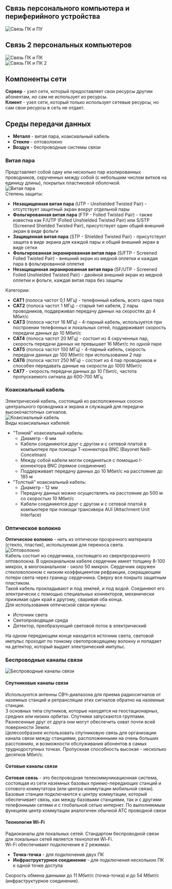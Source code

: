 ## Связь персонального компьютера и периферийного устройства
![Связь ПК и ПУ](../Pictures/02_01.%20Связь%20ПК%20и%20ПУ.png)
## Связь 2 персональных компьютеров
![Связь ПК и ПК](../Pictures/02_02.%20Связь%20ПК%20и%20ПК.png)  
![Связь ПК и ПК 2](../Pictures/02_03.%20Связь%20ПК%20и%20ПК%202.png)  
## Компоненты сети
**Сервер** - узел сети, который предоставляет свои ресурсы другим абонентам, но сам не использует из ресурсы.  
**Клиент** - узел сети, который только использует сетевые ресурсы, но сам свои ресурсы в сеть не отдает.  
## Среды передачи данных
- **Металл** - витая пара, коаксиальный кабель
- **Стекло** - оптоволокно
- **Воздух** - беспроводные системы связи
### Витая пара
Представляет собой одну или несколько пар изолированных проводников, скрученных между собой (с небольшим числом витков на единицу длины), покрытых пластиковой оболочкой.  
![Витая пара](../Pictures/02_04.%20Витая%20пара.png)  
Степень защиты:
- **Незащищенная витая пара** (UTP - Unshielded Twisted Pair) - отсутствует защитный экран вокруг отдельной пары
- **Фольгированная витая пара** (FTP - Folled Twisted Pair) - также известна как F/UTP (Folled Unshielded Twisted Pair) или S/STP (Screened Shielded Twisted Pair), присутствует один общий внешний экран в виде фольги
- **Защищенная витая пара** (STP - Shielded Twisted Pair) - присутствует защита в виде экрана для каждой пары и общий внешний экран в виде сетки
- **Фольгированная экранированная витая пара** (S/FTP - Screened Folled Twisted Pair) - внешний экран из медной оплетки и каждая пара в фольгированной оплетке
- **Незащищенная экранированная витая пара** (SF/UTP - Screened Foiled Unshielded Twisted Pair) - двойной внешний экран из медной оплетки и фольги, каждая витая пара без защиты
  
Категории:
- **CAT1** (полоса частот 0,1 МГц) - телефонный кабель, всего одна пара
- **CAT2** (полоса частот 1 МГц) - старый тип кабеля, 2 пары проводников, поддерживал передачу данных на скоростях до 4 Мбит/с
- **CAT3** (полоса частот 16 МГц) - 4-парный кабель, используется при построении телефонных и локальных сетей, поддерживает скорость передачи данных до 10 Мбит/с
- **CAT4** (полоса частот 20 МГц) - состоит из 4 скрученных пар, скорость передачи данных не превышает 16 Мбит/с по одной паре
- **CAT5** (полоса частот 100 МГц) - 4-парный кабель, скорость передачи данных до 100 Мбит/с при использовании 2 пар
- **CAT6** (полоса частот 250 МГц) - состоит из 4 пар проводников и способен передавать данные на скорости до 1000 Мбит/с
- **CAT7** - скорость передачи данных до 10 Гбит/с, частота пропускаемого сигнала до 600-700 МГц
### Коаксиальный кабель
Электрический кабель, состоящий из расположенных соосно центрального проводника и экрана и служащий для передачи высокочастотных сигналов.  
![Коаксиальный кабель](../Pictures/02_05.%20Коаксиальный%20кабель.png)  
Виды коаксиальных кабелей:
- "Тонкий" коаксиальный кабель:
	- Диаметр - 6 мм
	- Кабели соединяются друг с другом и с сетевой платой в компьютере при помощи Т-коннектора BNC (Bayonet Neill-Concelman)
	- Между собой кабели могли соединяться с помощью I-коннектора BNC (прямое соединение)
	- Поддерживает передачу данных до 10 Мбит/с на расстояние до 185 м
- "Толстый" коаксиальный кабель:
	- Диаметр - 12 мм
	- Передачу данных можно осуществлять на расстояние до 500 м со скоростью 10 Мбит/с
	- Кабели соединяются друг с другом и с сетевой платой в компьютере при помощи трансивера AUI (Attachment Unit Interface)
### Оптическое волокно
**Оптическое волокно** - нить из оптически прозрачного материала (стекло, пластик), используемая для переноса света.  
![Оптоволокно](../Pictures/02_06.%20Оптоволокно.png)  
Кабель состоит из сердечника, состоящего из сверхпрозрачного оптоволокна. В одноканальном кабеле сердечник имеет толщину 8-100 микрон, в многоканальном - около 50 микрон. Сердечник окружен стекловолокном с низким коэффициентом рефракции, сокращающим потери света через границу сердечника. Сверху все покрыто защитным пластиком.  
Такой кабель прокладывают и под землей, и под водой. Соединяют его электрически с помощью специальных коннекторов, механически прижимая один край к другому, сваривая оба конца.  
Для использования оптической связи нужны:
- Источник света
- Светопроводящая среда
- Детектор, преобразующий световой поток в электрический
  
На одном передающем конце находится источник света, световой импульс проходит по тонкому светопроводящему волокну и попадает на детектор, который выдает электрический импульс.  
### Беспроводные каналы связи
![Беспроводные каналы связи](../Pictures/02_07.%20Беспроводные%20каналы%20связи.png)
#### Спутниковые каналы связи
Используются антенны СВЧ-диапазона для приема радиосигналов от наземных станций и ретрансляции этих сигналов обратно на наземные станции.  
3 основных типа спутников, которые находятся на геостационарных, средних или низких орбитах. Спутники запускаются группами. Разнесенные друг от друга они могут обеспечить охват почти всей поверхности Земли.  
Целесообразнее использовать спутниковую связь для организации канала связи между станциями, расположенными на очень больших расстояниях, и возможности обслуживания абонентов в самых труднодоступных точках. Пропускная способность высокая - несколько десятков Мбит/с.
#### Сотовые каналы связи
**Сотовая связь** - это беспроводная телекоммуникационная система, состоящая из сети наземных базовых приемо-передающих станций и сотового коммутатора (или центра коммутации мобильной связи).  
Базовые станции подключаются к центру коммутации, который обеспечивает связь, как между базовыми станциями, так и с другими телефонными сетями и с глобальной сетью интернет. По выполняемым функциям центр коммутации аналогичен обычной АТС проводной связи
#### Технология Wi-Fi
Радиоканалы для локальных сетей. Стандартом беспроводной связи для локальных сетей является технология Wi-Fi.  
Wi-Fi обеспечивает подключение в 2 режимах:
- **Точка-точка** - для подключения двух ПК
- **Инфраструктурное соединение** - для подключения нескольких ПК к одной точке доступа
  
Скорость обмена данными до 11 Мбит/с (точка-точка) и до 54 Мбит/с (инфраструктурное соединение).